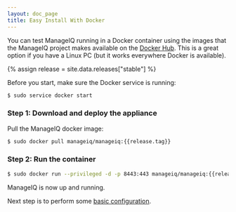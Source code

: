 ```yaml
---
layout: doc_page
title: Easy Install With Docker
---
```


You can test ManageIQ running in a Docker container using the images that the
ManageIQ project makes available on the [Docker Hub](https://hub.docker.com/r/manageiq).
This is a great option if you have a Linux PC (but it works everywhere Docker
is available).

{% assign release = site.data.releases["stable"] %}

Before you start, make sure the Docker service is running:

```bash
$ sudo service docker start
```

### Step 1: Download and deploy the appliance

Pull the ManageIQ docker image:

```bash
$ sudo docker pull manageiq/manageiq:{{release.tag}}
```

### Step 2: Run the container

```bash
$ sudo docker run --privileged -d -p 8443:443 manageiq/manageiq:{{release.tag}}
```

ManageIQ is now up and running.

Next step is to perform some [basic
configuration](/docs/get-started/basic-configuration).
